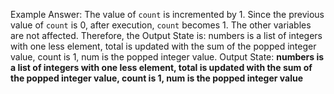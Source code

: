 Example Answer: 
The value of `count` is incremented by 1. Since the previous value of `count` is 0, after execution, `count` becomes 1. The other variables are not affected. Therefore, the Output State is: numbers is a list of integers with one less element, total is updated with the sum of the popped integer value, count is 1, num is the popped integer value.
Output State: **numbers is a list of integers with one less element, total is updated with the sum of the popped integer value, count is 1, num is the popped integer value**